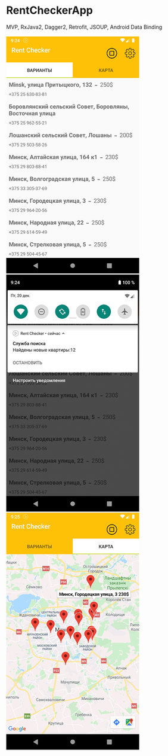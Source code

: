 # RentCheckerApp
MVP, RxJava2, Dagger2, Retrofit, JSOUP, Android Data Binding <br/><br/>
![](https://github.com/SlowAR/RentCheckerApp/blob/master/DEV/Screenshot_1576833858.png)
![](https://github.com/SlowAR/RentCheckerApp/blob/master/DEV/Screenshot_1576833878.png)
![](https://github.com/SlowAR/RentCheckerApp/blob/master/DEV/Screenshot_1576833906.png)
